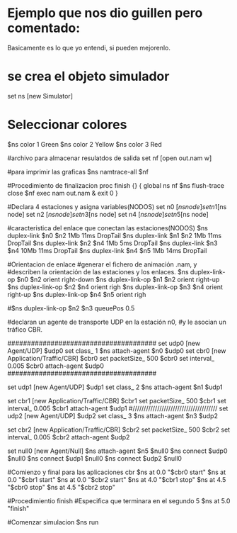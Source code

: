# Ejemplo que nos dio guillen pero comentado:
Basicamente es lo que yo entendi, si pueden mejorenlo.

# se crea el objeto simulador
set ns [new Simulator]

# Seleccionar colores
$ns color 1 Green
$ns color 2 Yellow
$ns color 3 Red


#archivo para almacenar resulatdos de salida
set nf [open out.nam w]

#para imprimir las graficas
$ns namtrace-all $nf

#Procedimiento de finalizacion
proc finish {} {
        global ns nf
        $ns flush-trace
        close $nf
        exec nam out.nam &
        exit 0
}

#Declara 4 estaciones y asigna variables(NODOS)
set n0 [$ns node]
set n1 [$ns node]
set n2 [$ns node]
set n3 [$ns node]
set n4 [$ns node]
set n5 [$ns node]

#caracteristica del enlace que conectan las estaciones(NODOS)
$ns duplex-link $n0 $n2 1Mb 11ms DropTail
$ns duplex-link $n1 $n2 1Mb 11ms DropTail
$ns duplex-link $n2 $n4 1Mb 5ms DropTail
$ns duplex-link $n3 $n4 10Mb 11ms DropTail
$ns duplex-link $n4 $n5 1Mb 14ms DropTail

#Orientacion de enlace
#generar el fichero de animación .nam, y
#describen la orientación de las estaciones y los enlaces.
$ns duplex-link-op $n0 $n2 orient right-down
$ns duplex-link-op $n1 $n2 orient right-up
$ns duplex-link-op $n2 $n4 orient righ
$ns duplex-link-op $n3 $n4 orient right-up
$ns duplex-link-op $n4 $n5 orient righ

#$ns duplex-link-op $n2 $n3 queuePos 0.5

#declaran un agente de transporte UDP en la estación n0,
#y le asocian un tráfico CBR.

######################################
set udp0 [new Agent/UDP]
$udp0 set class_ 1
$ns attach-agent $n0 $udp0
set cbr0 [new Application/Traffic/CBR]
$cbr0 set packetSize_ 500
$cbr0 set interval_ 0.005
$cbr0 attach-agent $udp0
######################################

set udp1 [new Agent/UDP]
$udp1 set class_ 2
$ns attach-agent $n1 $udp1


set cbr1 [new Application/Traffic/CBR]
$cbr1 set packetSize_ 500
$cbr1 set interval_ 0.005
$cbr1 attach-agent $udp1
#//////////////////////////////////////
set udp2 [new Agent/UDP]
$udp2 set class_ 3
$ns attach-agent $n3 $udp2


set cbr2 [new Application/Traffic/CBR]
$cbr2 set packetSize_ 500
$cbr2 set interval_ 0.005
$cbr2 attach-agent $udp2

set null0 [new Agent/Null]
$ns attach-agent $n5 $null0
$ns connect $udp0 $null0
$ns connect $udp1 $null0
$ns connect $udp2 $null0



#Comienzo y final para las aplicaciones cbr
$ns at 0.0 "$cbr0 start"
$ns at 0.0 "$cbr1 start"
$ns at 0.0 "$cbr2 start"
$ns at 4.0 "$cbr1 stop"
$ns at 4.5 "$cbr0 stop"
$ns at 4.5 "$cbr2 stop"

#Procedimientio finish
#Especifica que terminara en el segundo 5
$ns at 5.0 "finish"

#Comenzar simulacion
$ns run

